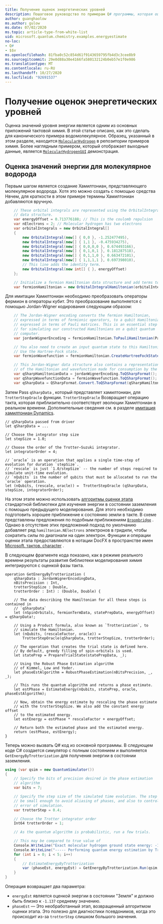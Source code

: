 ```yaml
---
title: Получение оценок энергетических уровней
description: Пошаговое руководство по примерам Q# программы, которая оценивает значения уровня энергии молекулярное водорода.
author: guanghaolow
ms.author: gulow
ms.date: 07/02/2020
ms.topic: article-type-from-white-list
uid: microsoft.quantum.chemistry.examples.energyestimate
no-loc:
- Q#
- $$v
ms.openlocfilehash: 81fba0c52c854d61f9143659795fb4d3c3cee8b9
ms.sourcegitcommit: 29e0d88a30e4166fa580132124b0eb57e1f0e986
ms.translationtype: MT
ms.contentlocale: ru-RU
ms.lasthandoff: 10/27/2020
ms.locfileid: "92691537"
---
```

# <a name="obtaining-energy-level-estimates"></a>Получение оценок энергетических уровней
Оценка значений уровня энергии является одним из основных приложений тактовой химия. В этой статье описано, как это сделать для канонического примера водомолекулярное. Образец, указанный в этом разделе, находится [`MolecularHydrogen`](https://github.com/microsoft/Quantum/tree/main/samples/chemistry/MolecularHydrogen) в репозитории примеров химия. Более наглядным примером, который отображает выходные данные, является [`MolecularHydrogenGUI`](https://github.com/microsoft/Quantum/tree/main/samples/chemistry/MolecularHydrogenGUI) демонстрация.

## <a name="estimating-the-energy-values-of-molecular-hydrogen"></a>Оценка значений энергии для молекулярное водорода

Первым шагом является создание Хамилтониан, представляющего молекулярное водорода. Хотя это можно создать с помощью средства Нвчем, для краткости в этом примере термины Хамилтониан добавляются вручную.

```csharp
    // These orbital integrals are represented using the OrbitalIntegral
    // data structure.
    var energyOffset = 0.713776188; // This is the coulomb repulsion
    var nElectrons = 2; // Molecular hydrogen has two electrons
    var orbitalIntegrals = new OrbitalIntegral[]
    {
        new OrbitalIntegral(new[] { 0,0 }, -1.252477495),
        new OrbitalIntegral(new[] { 1,1 }, -0.475934275),
        new OrbitalIntegral(new[] { 0,0,0,0 }, 0.674493166),
        new OrbitalIntegral(new[] { 0,1,0,1 }, 0.181287518),
        new OrbitalIntegral(new[] { 0,1,1,0 }, 0.663472101),
        new OrbitalIntegral(new[] { 1,1,1,1 }, 0.697398010),
        // This line adds the identity term.
        new OrbitalIntegral(new int[] { }, energyOffset)
    };

    // Initialize a fermion Hamiltonian data structure and add terms to it.
    var fermionHamiltonian = new OrbitalIntegralHamiltonian(orbitalIntegrals).ToFermionHamiltonian();
```

Для имитации Хамилтониан необходимо преобразовать операторы фермион в операторы кубит. Это преобразование выполняется с помощью Jordan-Wigner кодирования следующим образом:

```csharp
    // The Jordan-Wigner encoding converts the fermion Hamiltonian, 
    // expressed in terms of fermionic operators, to a qubit Hamiltonian,
    // expressed in terms of Pauli matrices. This is an essential step
    // for simulating our constructed Hamiltonians on a qubit quantum
    // computer.
    var jordanWignerEncoding = fermionHamiltonian.ToPauliHamiltonian(Pauli.QubitEncoding.JordanWigner);

    // You also need to create an input quantum state to this Hamiltonian.
    // Use the Hartree-Fock state.
    var fermionWavefunction = fermionHamiltonian.CreateHartreeFockState(nElectrons);

    // This Jordan-Wigner data structure also contains a representation 
    // of the Hamiltonian and wavefunction made for consumption by the Q# operations.
    var qSharpHamiltonianData = jordanWignerEncoding.ToQSharpFormat();
    var qSharpWavefunctionData = fermionWavefunction.ToQSharpFormat();
    var qSharpData = QSharpFormat.Convert.ToQSharpFormat(qSharpHamiltonianData, qSharpWavefunctionData);
```

Затем Pass `qSharpData` , который представляет хамилтониан, для `TrotterStepOracle` функции. `TrotterStepOracle` Возвращает операцию такта, которая приблизительно соответствует эволюции Хамилтониан в реальном времени. Дополнительные сведения см. в разделе [имитация хамилтониан Dynamics](xref:microsoft.quantum.chemistry.concepts.simulationalgorithms).

```qsharp
// qSharpData passed from driver
let qSharpData = ... 

// Choose the integrator step size
let stepSize = 1.0;

// Choose the order of the Trotter—Suzuki integrator.
let integratorOrder = 4;

// `oracle` is an operation that applies a single time-step of evolution for duration `stepSize`.
// `rescale` is just `1.0/stepSize` -- the number of steps required to simulate unit-time evolution.
// `nQubits` is the number of qubits that must be allocated to run the `oracle` operation.
let (nQubits, (rescale, oracle)) =  TrotterStepOracle (qSharpData, stepSize, integratorOrder);
```

На этом этапе можно использовать [алгоритмы оценки этапа](xref:microsoft.quantum.libraries.characterization) стандартной библиотеки для изучения энергии в состоянии заземления с помощью предыдущего моделирования. Для этого необходимо подготовить хорошее приближение к состоянию земли в такте. В схеме представлены предложения по подобным приближениям [`Broombridge`](xref:microsoft.quantum.libraries.chemistry.schema.broombridge) . Однако в отсутствие этих предложений подход по умолчанию добавляет ряд `hamiltonian.NElectrons` электронов в гридили, чтобы сократить силы по диагонали на один электрон. Функции и операции оценки этапа предоставляются в нотации DocFX в пространстве имен [Microsoft. тактов. character](xref:Microsoft.Quantum.Characterization) .

В следующем фрагменте кода показано, как в режиме реального времени результаты развития библиотеки моделирования химия интегрируются с оценкой фазы такта.

```qsharp
operation GetEnergyByTrotterization (
    qSharpData : JordanWignerEncodingData, 
    nBitsPrecision : Int, 
    trotterStepSize : Double, 
    trotterOrder : Int) : (Double, Double) {
    
    // The data describing the Hamiltonian for all these steps is contained in
    // `qSharpData`
    let (nSpinOrbitals, fermionTermData, statePrepData, energyOffset) = qSharpData!;
    
    // Using a Product formula, also known as `Trotterization`, to
    // simulate the Hamiltonian.
    let (nQubits, (rescaleFactor, oracle)) = 
        TrotterStepOracle(qSharpData, trotterStepSize, trotterOrder);
    
    // The operation that creates the trial state is defined here.
    // By default, greedy filling of spin-orbitals is used.
    let statePrep = PrepareTrialState(statePrepData, _);
    
    // Using the Robust Phase Estimation algorithm
    // of Kimmel, Low and Yoder.
    let phaseEstAlgorithm = RobustPhaseEstimation(nBitsPrecision, _, _);
    
    // This runs the quantum algorithm and returns a phase estimate.
    let estPhase = EstimateEnergy(nQubits, statePrep, oracle, phaseEstAlgorithm);
    
    // Now, obtain the energy estimate by rescaling the phase estimate
    // with the trotterStepSize. We also add the constant energy offset
    // to the estimated energy.
    let estEnergy = estPhase * rescaleFactor + energyOffset;
    
    // Return both the estimated phase and the estimated energy.
    return (estPhase, estEnergy);
}
```

Теперь можно вызвать Q# код из основной программы. В следующем коде C# создается симулятор с полным состоянием и выполняется `GetEnergyByTrotterization` для получения энергии в состоянии заземления.

```csharp
using (var qsim = new QuantumSimulator())
{
    // Specify the bits of precision desired in the phase estimation 
    // algorithm
    var bits = 7;

    // Specify the step size of the simulated time evolution. The step size needs to
    // be small enough to avoid aliasing of phases, and also to control the
    // error of simulation.
    var trotterStep = 0.4;

    // Choose the Trotter integrator order
    Int64 trotterOrder = 1;

    // As the quantum algorithm is probabilistic, run a few trials.

    // This may be compared to true value of
    Console.WriteLine("Exact molecular hydrogen ground state energy: -1.137260278.\n");
    Console.WriteLine("----- Performing quantum energy estimation by Trotter simulation algorithm");
    for (int i = 0; i < 5; i++)
    {
        // EstimateEnergyByTrotterization
        var (phaseEst, energyEst) = GetEnergyByTrotterization.Run(qsim, qSharpData, bits, trotterStep, trotterOrder).Result;
    }
}
```

Операция возвращает два параметра: 

- `energyEst` является оценкой энергии в состоянии "Земля" и должно быть близко к `-1.137` среднему значению. 
- `phaseEst` — Это необработанный этап, возвращенный алгоритмом оценки этапа. Это полезно для диагностики псевдонимов, когда это происходит из-за `trotterStep` слишком большого значения.
